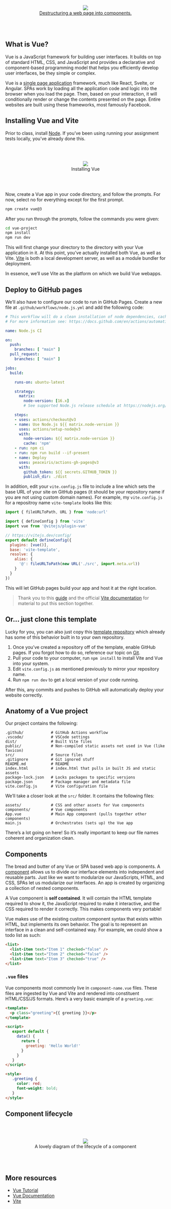 <br><br>
<figure align="center">
  <img src="components.png">
  <figcaption><a href="https://vuejs.org/guide/essentials/component-basics.html">Destructuring a web page into components.</a></figcaption>
</figure>
<br><br>

## What is Vue?

Vue is a JavaScript framework for building user interfaces. It builds on top of standard HTML, CSS, and JavaScript and provides a declarative and component-based programming model that helps you efficiently develop user interfaces, be they simple or complex.

Vue is a [single page application](https://en.wikipedia.org/wiki/Single-page_application) framework, much like React, Svelte, or Angular. SPAs work by loading all the application code and logic into the browser when you load the page. Then, based on your interaction, it will conditionally render or change the contents presented on the page. Entire websites are built using these frameworks, most famously Facebook.

## Installing Vue and Vite

Prior to class, install [Node](https://nodejs.org/en/). If you’ve been using running your assignment tests locally, you’ve already done this.

<br><br>
<figure align="center">
  <img src="install.png">
  <figcaption>Installing Vue</figcaption>
</figure>
<br><br>

Now, create a Vue app in your code directory, and follow the prompts. For now, select no for everything except for the first prompt.

```sh
npm create vue@3
```

After you run through the prompts, follow the commands you were given:

```sh
cd vue-project
npm install
npm run dev
```

This will first change your directory to the directory with your Vue application in it. At this point, you’ve actually installed both Vue, as well as Vite. [Vite](https://vitejs.dev/) is both a local development server, as well as a module bundler for deployment. 

In essence, we’ll use Vite as the platform on which we build Vue webapps.

## Deploy to GitHub pages

We’ll also have to configure our code to run in GitHub Pages. Create a new file at `.github/workflows/node.js.yml` and add the following code:

```yml
# This workflow will do a clean installation of node dependencies, cache/restore them, build the source code and run tests across different versions of node
# For more information see: https://docs.github.com/en/actions/automating-builds-and-tests/building-and-testing-nodejs

name: Node.js CI

on:
  push:
    branches: [ "main" ]
  pull_request:
    branches: [ "main" ]

jobs:
  build:

    runs-on: ubuntu-latest

    strategy:
      matrix:
        node-version: [16.x]
        # See supported Node.js release schedule at https://nodejs.org/en/about/releases/

    steps:
    - uses: actions/checkout@v3
    - name: Use Node.js ${{ matrix.node-version }}
      uses: actions/setup-node@v3
      with:
        node-version: ${{ matrix.node-version }}
        cache: 'npm'
    - run: npm ci
    - run: npm run build --if-present
    - name: Deploy
      uses: peaceiris/actions-gh-pages@v3
      with:
        github_token: ${{ secrets.GITHUB_TOKEN }}
        publish_dir: ./dist
```

In addition, edit your `vite.config.js` file to include a line which sets the base URL of your site on GitHub pages (it should be your repository name if you are not using custom domain names). For example, my `vite.config.js` for a repositroy name `vite-template` looks like this:

```js
import { fileURLToPath, URL } from 'node:url'

import { defineConfig } from 'vite'
import vue from '@vitejs/plugin-vue'

// https://vitejs.dev/config/
export default defineConfig({
  plugins: [vue()],
  base: 'vite-template',
  resolve: {
    alias: {
      '@': fileURLToPath(new URL('./src', import.meta.url))
    }
  }
})
```

This will let GitHub pages build your app and host it at the right location. 

> Thank you to this [guide](https://blog.codedbyjordan.com/deploying-a-vite-app-with-github-actions) and the official [Vite documentation](https://vitejs.dev/guide/static-deploy.html) for material to put this section together.

## Or… just clone this template

Lucky for you, you can also just copy this [template repository](https://github.com/f22-psam3210/vite-template) which already has some of this behavior built in to your own repository.

1. Once you’ve created a repository off of the template, enable GitHub pages. If you forgot how to do so, reference our topic on [Git](/topics/git/). 
2. Pull your code to your computer, run `npm install` to install Vite and Vue into your system.
3. Edit `vite.config.js` as mentioned previously to mirror your repository name.
4. Run `npm run dev` to get a local version of your code running.

After this, any commits and pushes to GitHub will automatically deploy your website correctly.

## Anatomy of a Vue project

Our project contains the following:

```
.github/            # GitHub Actions workflow
.vscode/            # VSCode settings
dist/               # Built Vite files
public/             # Non-compiled static assets not used in Vue (like favicon)
src/                # Source files
.gitignore          # Git ignored stuff
README.md           # README
index.html          # index.html that pulls in built JS and static assets
package-lock.json   # Locks packages to specific versions
package.json        # Package manager and metadata file
vite.config.js      # Vite configuration file
```

We’ll take a closer look at the `src/` folder. It contains the following files:

```
assets/             # CSS and other assets for Vue components
components/         # Vue components
App.vue             # Main App component (pulls together other components)
main.js             # Orchestrates (sets up) the Vue app
```

There’s a lot going on here! So it’s really important to keep our file names coherent and organization clean. 

## Components

The bread and butter of any Vue or SPA based web app is components. A [component](https://vuejs.org/guide/essentials/component-basics.html) allows us to divide our interface elements into independent and reusable parts. Just like we want to modularize our JavaScripts, HTML, and CSS, SPAs let us modularize our interfaces. An app is created by organizing a collection of nested components. 

A Vue component is **self contained**. It will contain the HTML template required to show it, the JavaScript required to make it interactive, and the CSS required to render it correctly. This makes components very portable!

Vue makes use of the existing custom component syntax that exists within HTML, but implements its own behavior. The goal is to represent an interface in a clean and self-contained way. For example, we could show a todo list as such:

```html
<list>
  <list-item text="Item 1" checked="false" />
  <list-item text="Item 2" checked="false" />
  <list-item text="Item 3" checked="true" />
</list>
```

### `.vue` files

Vue components most commonly live in `component-name.vue` files. These files are ingested by Vue and Vite and rendered into constituent HTML/CSS/JS formats. Here’s a very basic example of a `greeting.vue`:

```html
<template>
  <p class="greeting">{{ greeting }}</p>
</template>

<script>
   export default {
     data() {
       return {
         greeting: 'Hello World!'
       }
     }
   }
</script>

<style>
   .greeting {
     color: red;
     font-weight: bold;
   }
</style>
```

## Component lifecycle

<br><br>
<figure align="center">
  <img src="lifecycle.png">
  <figcaption>A lovely diagram of the lifecycle of a component</figcaption>
</figure>
<br><br>

## More resources

- [Vue Tutorial](https://vuejs.org/tutorial/#step-1)
- [Vue Documentation](https://vuejs.org/guide/essentials/application.html)
- [Vite](https://vitejs.dev/)